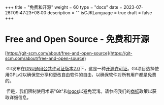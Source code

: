 +++
title = "免费和开源"
weight = 60
type = "docs"
date = 2023-07-26T09:47:23+08:00
description = ""
isCJKLanguage = true
draft = false
+++


# Free and Open Source - 免费和开源

[https://git-scm.com/about/free-and-open-source](https://git-scm.com/about/free-and-open-source)

​	Git发布在[GNU通用公共许可证版本2.0](https://opensource.org/licenses/GPL-2.0)下，这是一种[开源许可证](https://opensource.org/docs/osd)。Git项目选择使用GPLv2以确保您分享和更改自由软件的自由，以确保软件对所有用户都是免费的。

​	但是，我们限制使用术语"Git"和[logos](https://git-scm.com/downloads/logos)以避免混淆。请参阅我们的[商标](https://git-scm.com/trademark)政策以获取详细信息。